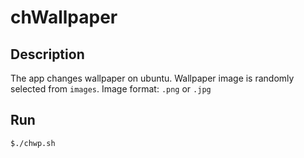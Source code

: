 # chWallpaper
## Description
The app changes wallpaper on ubuntu.
Wallpaper image is randomly selected from ```images```.
Image format: ```.png``` or ```.jpg```

## Run
```
$./chwp.sh
```

